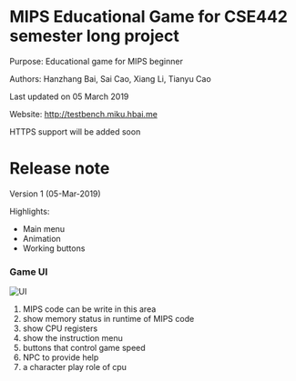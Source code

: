 # MIPS Educational Game for CSE442 semester long project

Purpose: Educational game for MIPS beginner

Authors: Hanzhang Bai, Sai Cao, Xiang Li, Tianyu Cao

Last updated on 05 March 2019

Website: http://testbench.miku.hbai.me

HTTPS support will be added soon

# Release note

Version 1 (05-Mar-2019)

Highlights:

* Main menu
* Animation
* Working buttons

### Game UI
![UI](https://github.com/sxht4/MIPS-Edu-Game/blob/sprint/Assets/game_UI/game_UI.jpg)

1. MIPS code can be write  in this area
2. show memory  status in runtime of MIPS code 
3. show CPU registers 
4. show the instruction menu
5. buttons that control game speed
6. NPC to provide help
7. a character play role of cpu